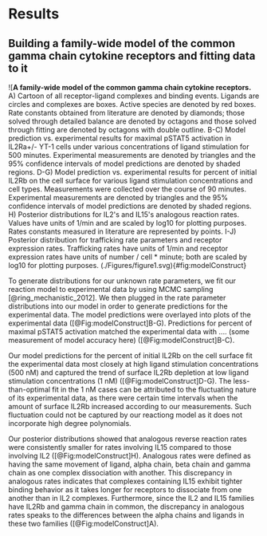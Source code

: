 # Results

## Building a family-wide model of the common gamma chain cytokine receptors and fitting data to it

![**A family-wide model of the common gamma chain cytokine receptors.** A) Cartoon of all receptor-ligand complexes and binding events. Ligands are circles and complexes are boxes. Active species are denoted by red boxes. Rate constants obtained from literature are denoted by diamonds; those solved through detailed balance are denoted by octagons and those solved through fitting are denoted by octagons with double outline. B-C) Model prediction vs. experimental results for maximal pSTAT5 activation in IL2Ra+/- YT-1 cells under various concentrations of ligand stimulation for 500 minutes. Experimental measurements are denoted by triangles and the 95% confidence intervals of model predictions are denoted by shaded regions. D-G) Model prediction vs. experimental results for percent of initial IL2Rb on the cell surface for various ligand stimulation concentrations and cell types. Measurements were collected over the course of 90 minutes. Experimental measurements are denoted by triangles and the 95% confidence intervals of model predictions are denoted by shaded regions. H) Posterior distributions for IL2's and IL15's analogous reaction rates. Values have units of 1/min and are scaled by log10 for plotting purposes. Rates constants measured in literature are represented by points. I-J) Posterior distribution for trafficking rate parameters and receptor expression rates. Trafficking rates have units of 1/min and receptor expression rates have units of number / cell * minute; both are scaled by log10 for plotting purposes. (./Figures/figure1.svg){#fig:modelConstruct}

To generate distributions for our unknown rate parameters, we fit our reaction model to experimental data by using MCMC sampling [@ring_mechanistic_2012]. We then plugged in the rate parameter distributions into our model in order to generate predictions for the experimental data. The model predictions were overlayed into plots of the experimental data ([@Fig:modelConstruct]B-G). Predictions for percent of maximal pSTAT5 activation matched the experimental data with .... (some measurement of model accuracy here) ([@Fig:modelConstruct]B-C).

Our model predictions for the percent of initial IL2Rb on the cell surface fit the experimental data most closely at high ligand stimulation concentrations (500 nM) and captured the trend of surface IL2Rb depletion at low ligand stimulation concentrations (1 nM) ([@Fig:modelConstruct]D-G). The less-than-optimal fit in the 1 nM cases can be attributed to the fluctuating nature of its experimental data, as there were certain time intervals when the amount of surface IL2Rb increased according to our measurements. Such fluctuation could not be captured by our reactiong model as it does not incorporate high degree polynomials.

Our posterior distributions showed that analogous reverse reaction rates were consistently smaller for rates involving IL15 compared to those involving IL2 ([@Fig:modelConstruct]H). Analogous rates were defined as having the same movement of ligand, alpha chain, beta chain and gamma chain as one complex dissociation with another. This discrepancy in analogous rates indicates that complexes containing IL15 exhibit tighter binding behavior as it takes longer for receptors to dissociate from one another than in IL2 complexes. Furthermore, since the IL2 and IL15 families have IL2Rb and gamma chain in common, the discrepancy in analogous rates speaks to the differences between the alpha chains and ligands in these two families ([@Fig:modelConstruct]A).
